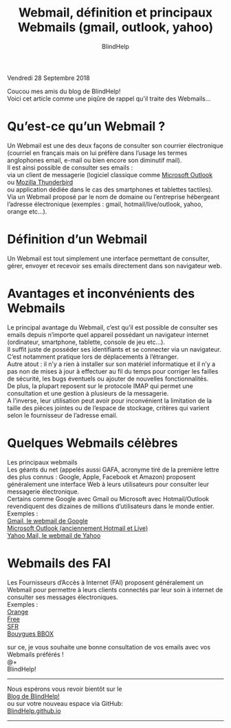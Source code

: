 ﻿---
title: Webmail,  définition et principaux Webmails (gmail, outlook, yahoo)
layout: post
author: BlindHelp
---

<footer>Vendredi 28 Septembre 2018</footer>

Coucou mes amis du blog de BlindHelp!  
Voici cet article comme une piqûre de rappel qu'il traite des Webmails...                
 
# Qu’est-ce qu’un Webmail ? #
Un Webmail est une des deux façons de consulter son courrier électronique (courriel en français mais on lui préfère dans l’usage les termes anglophones email, e-mail ou bien encore son diminutif mail).                 
Il est ainsi possible de consulter ses emails :                
via un client de messagerie (logiciel classique comme [Microsoft Outlook](https://outlook.live.com/owa/)               
 ou [Mozilla Thunderbird](https://www.mozilla.org/fr/thunderbird/)               
 ou application dédiée dans le cas des smartphones et tablettes tactiles).                  
Via un Webmail proposé par le nom de domaine ou l’entreprise hébergeant l’adresse électronique (exemples : gmail, hotmail/live/outlook, yahoo, orange etc…).                

# Définition d’un Webmail #
Un Webmail est tout simplement une interface permettant de consulter, gérer, envoyer et recevoir ses emails directement dans son navigateur web.               

# Avantages et inconvénients des Webmails #
Le principal avantage du Webmail, c’est qu’il est possible de consulter ses emails depuis n’importe quel appareil possédant un navigateur internet (ordinateur, smartphone, tablette, console de jeu etc…).          
Il suffit juste de posséder ses identifiants et se connecter via un navigateur.             
C’est notamment pratique lors de déplacements à l’étranger.                
Autre atout : il n’y a rien à installer sur son matériel informatique et il n’y a pas non de mises à jour à effectuer au fil du temps pour corriger les failles de sécurité, les bugs éventuels ou ajouter de nouvelles fonctionnalités.                  
De plus, la plupart reposent sur le protocole IMAP qui permet une consultation et une gestion à plusieurs de la messagerie.                  
A l’inverse, leur utilisation peut avoir pour inconvénient la limitation de la taille des pièces jointes ou de l’espace de stockage, critères qui varient selon le fournisseur de l’adresse email.             

# Quelques Webmails célèbres #
Les principaux webmails                  
Les géants du net (appelés aussi GAFA, acronyme tiré de la première lettre des plus connus : Google, Apple, Facebook et Amazon) proposent généralement une interface Web à leurs utilisateurs pour consulter leur messagerie électronique.                 
Certains comme Google avec Gmail ou Microsoft avec Hotmail/Outlook revendiquent des dizaines de millions d’utilisateurs dans le monde entier.                 
Exemples :                              
[Gmail, le webmail de Google](https://www.google.com/gmail/)                     
[Microsoft Outlook (anciennement Hotmail et Live)](https://mail.live.com/)                       
[Yahoo Mail, le webmail de Yahoo](http://fr.mail.yahoo.com/)                   

# Webmails des FAI #
Les Fournisseurs d’Accès à Internet (FAI) proposent généralement un Webmail pour permettre à leurs clients connectés par leur soin à internet de consulter ses messages électroniques.                
Exemples :                    
[Orange](http://webmail.orange.fr/)                      
[Free](https://imp.free.fr/)                        
[SFR](https://www.webmail.sfr.fr/)                   
[Bouygues BBOX](https://www.messagerie.bbox.bouyguestelecom.fr/)                  

sur ce, je vous souhaite une bonne consultation de vos emails avec vos Webmails préférés !                 
@+            
BlindHelp!                     

---

Nous espérons vous revoir bientôt sur le      
[Blog de BlindHelp!](http://blindhelp.blogspot.fr/)                    
ou sur  votre nouveau espace via GitHub:                     
[BlindHelp.github.io](https://blindhelp.github.io)                    

---